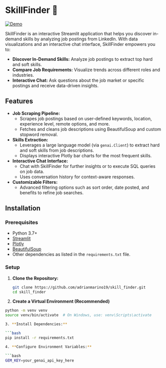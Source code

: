 # SkillFinder 🔭

[![Demo](https://img.shields.io/badge/Demo-SkillFinder_Streamlit-blue)](https://skillfinder.streamlit.app/)

SkillFinder is an interactive Streamlit application that helps you discover in-demand skills by analyzing job postings from LinkedIn. With data visualizations and an interactive chat interface, SkillFinder empowers you to:

- **Discover In-Demand Skills:** Analyze job postings to extract top hard and soft skills.
- **Compare Job Requirements:** Visualize trends across different roles and industries.
- **Interactive Chat:** Ask questions about the job market or specific postings and receive data-driven insights.

## Features

- **Job Scraping Pipeline:**  
  - Scrapes job postings based on user-defined keywords, location, experience level, remote options, and more.
  - Fetches and cleans job descriptions using BeautifulSoup and custom stopword removal.
- **Skills Extraction:**  
  - Leverages a large language model (via `genai.Client`) to extract hard and soft skills from job descriptions.
  - Displays interactive Plotly bar charts for the most frequent skills.
- **Interactive Chat Interface:**  
  - Chat with SkillFinder for further insights or to execute SQL queries on job data.
  - Uses conversation history for context-aware responses.
- **Customizable Filters:**  
  - Advanced filtering options such as sort order, date posted, and benefits to refine job searches.

## Installation

### Prerequisites

- Python 3.7+
- [Streamlit](https://streamlit.io/)
- [Plotly](https://plotly.com/python/)
- [BeautifulSoup](https://www.crummy.com/software/BeautifulSoup/bs4/doc/)
- Other dependencies as listed in the `requirements.txt` file.

### Setup

1. **Clone the Repository:**

   ```bash
   git clone https://github.com/adrianmarino19/skill_finder.git
   cd skill_finder

2. **Create a Virtual Environment (Recommended)**

```bash
python -m venv venv
source venv/bin/activate  # On Windows, use: venv\Scripts\activate

3. **Install Dependencies:**

```bash
pip install -r requirements.txt

4. **Configure Environment Variables:**

```bash
GEM_KEY=your_genai_api_key_here
